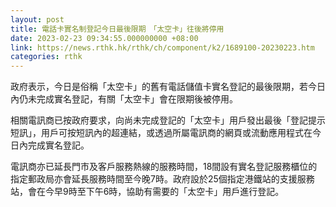 ```yaml
---
layout: post
title: 電話卡實名制登記今日最後限期　「太空卡」往後將停用
date: 2023-02-23 09:34:55.000000000 +08:00
link: https://news.rthk.hk/rthk/ch/component/k2/1689100-20230223.htm
categories: rthk
---
```


政府表示，今日是俗稱「太空卡」的舊有電話儲值卡實名登記的最後限期，若今日內仍未完成實名登記，有關「太空卡」會在限期後被停用。

相關電訊商已按政府要求，向尚未完成登記的「太空卡」用戶發出最後「登記提示短訊」，用戶可按短訊內的超連結，或透過所屬電訊商的網頁或流動應用程式在今日內完成實名登記。

電訊商亦已延長門市及客戶服務熱線的服務時間，18間設有實名登記服務櫃位的指定郵政局亦會延長服務時間至今晚7時。政府設於25個指定港鐵站的支援服務站，會在今早9時至下午6時，協助有需要的「太空卡」用戶進行登記。
